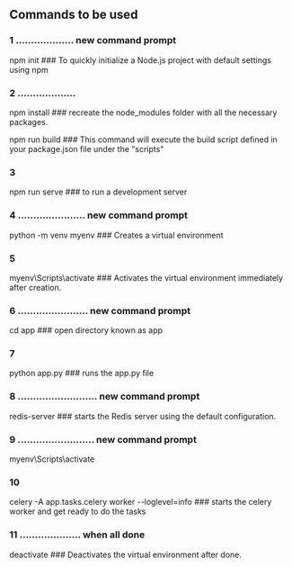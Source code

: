 ## Commands to be used 

### 1  ...................    new command prompt    
 
npm init    ### To quickly initialize a Node.js project with default settings using npm

### 2 ...................

npm install   ### recreate the node_modules folder with all the necessary packages.

npm run build    ### This command will execute the build script defined in your package.json file under the "scripts"
 
### 3

npm run serve     ### to run a development server

### 4  ......................       new command prompt

python -m venv myenv  ### Creates a virtual environment

### 5

myenv\Scripts\activate ### Activates the virtual environment immediately after creation.

### 6 ....................... new command prompt

cd app  ### open directory known as app

### 7 

python app.py ### runs the app.py file

### 8 ..........................     new command prompt

redis-server ### starts the Redis server using the default configuration.

### 9 .........................    new command prompt

myenv\Scripts\activate

### 10

celery -A app.tasks.celery worker --loglevel=info ### starts the celery worker and get ready to do the tasks

### 11 .................... when all done

deactivate ###  Deactivates the virtual environment after done.